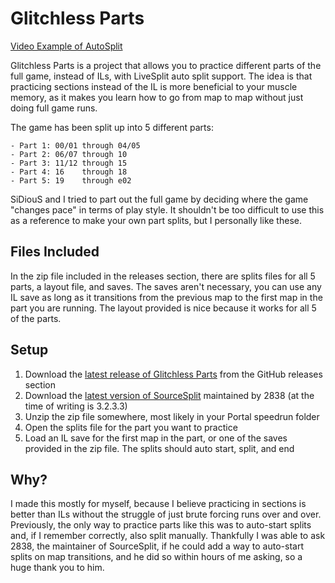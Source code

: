 # Glitchless Parts
[Video Example of AutoSplit](https://www.youtube.com/watch?v=h3mA_OdqE2w)

Glitchless Parts is a project that allows you to practice different parts of the full game, instead of ILs, with LiveSplit
auto split support. The idea is that practicing sections instead of the IL is more beneficial to your muscle memory, as it makes 
you learn how to go from map to map without just doing full game runs.

The game has been split up into 5 different parts:

```
- Part 1: 00/01 through 04/05
- Part 2: 06/07 through 10
- Part 3: 11/12 through 15
- Part 4: 16    through 18
- Part 5: 19    through e02
```

SiDiouS and I tried to part out the full game by deciding where the game "changes pace" in terms of play style.
It shouldn't be too difficult to use this as a reference to make your own part splits, but I personally like these.

## Files Included

In the zip file included in the releases section, there are splits files for all 5 parts, a layout file, and saves. The
saves aren't necessary, you can use any IL save as long as it transitions from the previous map to the first map in the
part you are running. The layout provided is nice because it works for all 5 of the parts.

## Setup

1. Download the [latest release of Glitchless Parts](https://github.com/ChrisUMB/glitchless-parts/releases/download/release/Glitchless-Parts-v1.0.zip) from the GitHub releases section
2. Download the [latest version of SourceSplit](https://drive.google.com/drive/folders/1HAlTbF91NEzJVgzpmxlwhjv7JEZZGCAK) maintained by 2838 (at the time of writing is 3.2.3.3)
3. Unzip the zip file somewhere, most likely in your Portal speedrun folder
4. Open the splits file for the part you want to practice
5. Load an IL save for the first map in the part, or one of the saves provided in the zip file. The splits should auto start,
split, and end

## Why?

I made this mostly for myself, because I believe practicing in sections is better than ILs without the struggle of just
brute forcing runs over and over. Previously, the only way to practice parts like this was to auto-start splits and, if
I remember correctly, also split manually. Thankfully I was able to ask 2838, the maintainer of SourceSplit, if he could
add a way to auto-start splits on map transitions, and he did so within hours of me asking, so a huge thank you to him.